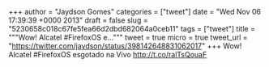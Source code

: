 
+++
author = "Jaydson Gomes"
categories = ["tweet"]
date = "Wed Nov 06 17:39:39 +0000 2013"
draft = false
slug = "5230658c018c67fe5fea66d2dbd682064a0ceb11"
tags = ["tweet"]
title = """Wow! Alcatel #FirefoxOS e..."""
tweet = true
micro = true
tweet_url = "https://twitter.com/jaydson/status/398142648831062017"
+++
Wow! Alcatel #FirefoxOS esgotado na Vivo http://t.co/ralTsQouaF
